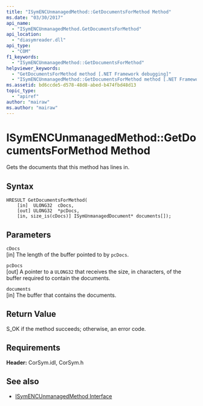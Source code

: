 ```yaml
---
title: "ISymENCUnmanagedMethod::GetDocumentsForMethod Method"
ms.date: "03/30/2017"
api_name: 
  - "ISymENCUnmanagedMethod.GetDocumentsForMethod"
api_location: 
  - "diasymreader.dll"
api_type: 
  - "COM"
f1_keywords: 
  - "ISymENCUnmanagedMethod::GetDocumentsForMethod"
helpviewer_keywords: 
  - "GetDocumentsForMethod method [.NET Framework debugging]"
  - "ISymENCUnmanagedMethod::GetDocumentsForMethod method [.NET Framework debugging]"
ms.assetid: bd6ccde5-d578-48d8-abed-b474fbd48d13
topic_type: 
  - "apiref"
author: "mairaw"
ms.author: "mairaw"
---
```

# ISymENCUnmanagedMethod::GetDocumentsForMethod Method
Gets the documents that this method has lines in.  
  
## Syntax  
  
```  
HRESULT GetDocumentsForMethod(  
    [in]  ULONG32  cDocs,  
    [out] ULONG32  *pcDocs,   
    [in, size_is(cDocs)] ISymUnmanagedDocument* documents[]);  
```  
  
## Parameters  
 `cDocs`  
 [in] The length of the buffer pointed to by `pcDocs`.  
  
 `pcDocs`  
 [out] A pointer to a `ULONG32` that receives the size, in characters, of the buffer required to contain the documents.  
  
 `documents`  
 [in] The buffer that contains the documents.  
  
## Return Value  
 S_OK if the method succeeds; otherwise, an error code.  
  
## Requirements  
 **Header:** CorSym.idl, CorSym.h  
  
## See also
- [ISymENCUnmanagedMethod Interface](../../../../docs/framework/unmanaged-api/diagnostics/isymencunmanagedmethod-interface.md)
